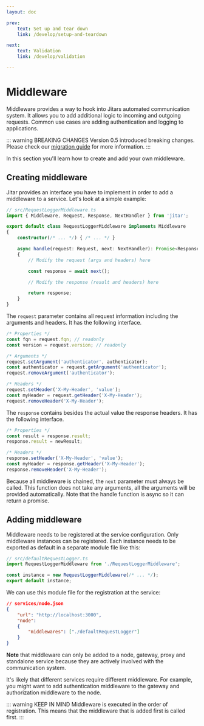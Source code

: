 ```yaml
---
layout: doc

prev:
    text: Set up and tear down
    link: /develop/setup-and-teardown

next:
    text: Validation
    link: /develop/validation

---
```


# Middleware

Middleware provides a way to hook into Jitars automated communication system. It allows you to add additional logic to incoming and outgoing requests. Common use cases are adding authentication and logging to applications.

::: warning BREAKING CHANGES
Version 0.5 introduced breaking changes. Please check our [migration guide](https://github.com/MaskingTechnology/jitar/blob/main/migrations/migrate-from-0.4.x-to-0.5.0.md) for more information.
:::

In this section you'll learn how to create and add your own middleware.

## Creating middleware

Jitar provides an interface you have to implement in order to add a middleware to a service. Let's look at a simple example:

```ts
// src/RequestLoggerMiddleware.ts
import { Middleware, Request, Response, NextHandler } from 'jitar';

export default class RequestLoggerMiddleware implements Middleware
{
    constructor(/* ... */) { /* ... */ }

    async handle(request: Request, next: NextHandler): Promise<Response>
    {
        // Modify the request (args and headers) here

        const response = await next();

        // Modify the response (result and headers) here

        return response;
    }
}
```

The `request` parameter contains all request information including the arguments and headers. It has the following interface.

```ts
/* Properties */
const fqn = request.fqn; // readonly
const version = request.version; // readonly

/* Arguments */
request.setArgument('authenticator', authenticator);
const authenticator = request.getArgument('authenticator');
request.removeArgument('authenticator');

/* Headers */
request.setHeader('X-My-Header', 'value');
const myHeader = request.getHeader('X-My-Header');
request.removeHeader('X-My-Header');
```

The `response` contains besides the actual value the response headers. It has the following interface.

```ts
/* Properties */
const result = response.result;
response.result = newResult;

/* Headers */
response.setHeader('X-My-Header', 'value');
const myHeader = response.getHeader('X-My-Header');
response.removeHeader('X-My-Header');
```

Because all middleware is chained, the `next` parameter must always be called. This function does not take any arguments, all the arguments will be provided automatically. Note that the handle function is async so it can return a promise.

## Adding middleware

Middleware needs to be registered at the service configuration. Only middleware instances can be registered. Each instance needs to be exported as default in a separate module file like this:

```ts
// src/defaultRequestLogger.ts
import RequestLoggerMiddleware from './RequestLoggerMiddleware';

const instance = new RequestLoggerMiddleware(/* ... */);
export default instance;
```

We can use this module file for the registration at the service:

```json
// services/node.json
{
    "url": "http://localhost:3000",
    "node":
    {
        "middlewares": ["./defaultRequestLogger"]
    }
}
```

**Note** that middleware can only be added to a node, gateway, proxy and standalone service because they are actively involved with the communication system.

It's likely that different services require different middleware. For example, you might want to add authentication middleware to the gateway and authorization middleware to the node.

::: warning KEEP IN MIND 
Middleware is executed in the order of registration. This means that the middleware that is added first is called first.
:::
